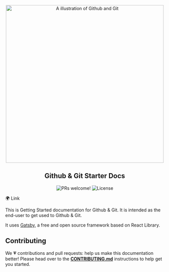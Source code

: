 <p align="center">
  <img src="https://i.imgur.com/gGBAuDu.png" alt="A illustration of Github and Git" width="500">
</p>

<h2 align="center">
  Github & Git Starter Docs
</h2>

<p align="center">
  <img src="https://img.shields.io/badge/PRs-welcome-%237159c1.svg" alt="PRs welcome!" />

  <img alt="License" src="https://img.shields.io/badge/license-MIT-%237159c1">
</p>



<p align="center">

🌍 Link

This is Getting Started documentation for Github & Git. It is intended as the end-user to get used to Github & Git.

It uses [Gatsby](https://www.gatsbyjs.org/), a free and open source framework based on React Library.


## Contributing

We 💗 contributions and pull requests: help us make this documentation better! Please head over to the [**CONTRIBUTING.md**](CONTRIBUTING.md) instructions to help get you started.

</p>
